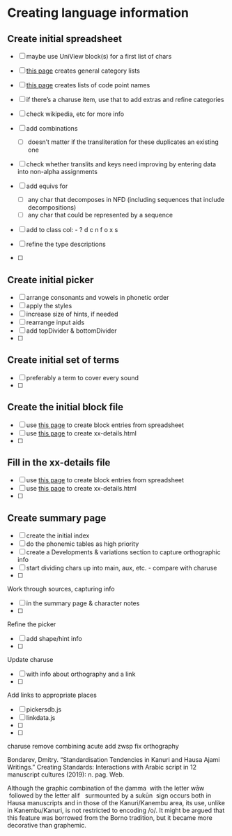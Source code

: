 # Creating language information



## Create initial spreadsheet
- [ ] maybe use UniView block(s) for a first list of chars
- [ ] [this page](file:///Users/ishida/Sites/pickers/_tools/_list_gen_cat.html) creates general category lists
- [ ] [this page](file:///Users/ishida/Sites/pickers/_tools/_list_codes_and_names.html) creates lists of code point names
- [ ] if there’s a charuse item, use that to add extras and refine categories
- [ ] check wikipedia, etc for more info
- [ ] add combinations
    - [ ] doesn’t matter if the transliteration for these duplicates an existing one

- [ ] check whether translits and keys need improving by entering data into non-alpha assignments

- [ ] add equivs for
    - [ ] any char that decomposes in NFD (including sequences that include decompositions)
    - [ ] any char that could be represented by a sequence
- [ ] add to class col: - ? d c n f o x s
- [ ] refine the type descriptions
- [ ] 

## Create initial picker
- [ ] arrange consonants and vowels in phonetic order
- [ ] apply the styles
- [ ] increase size of hints, if needed
- [ ] rearrange input aids
- [ ] add topDivider & bottomDivider
- [ ] 

## Create initial set of terms
- [ ] preferably a term to cover every sound
- [ ] 

## Create the initial block file
- [ ] use [this page](file:///Users/ishida/Sites/scripts/_tools/generate_block_page_stubs.html) to create block entries from spreadsheet
- [ ] use [this page](file:///Users/ishida/Sites/scripts/_tools/generate_details_page_stubs.html) to create xx-details.html
- [ ] 

## Fill in the xx-details file
- [ ] use [this page](file:///Users/ishida/Sites/scripts/_tools/generate_block_page_stubs.html) to create block entries from spreadsheet
- [ ] use [this page](file:///Users/ishida/Sites/scripts/_tools/generate_details_page_stubs.html) to create xx-details.html
- [ ] 

## Create summary page
- [ ] create the initial index
- [ ] do the phonemic tables as high priority
- [ ] create a Developments & variations section to capture orthographic info
- [ ] start dividing chars up into main, aux, etc. - compare with charuse
- [ ] 

Work through sources, capturing info
- [ ] in the summary page & character notes
- [ ] 

Refine the picker
- [ ] add shape/hint info
- [ ] 

Update charuse
- [ ] with info about orthography and a link
- [ ] 

Add links to appropriate places
- [ ] pickersdb.js
- [ ] linkdata.js
- [ ] 
- [ ] 

charuse 
remove combining acute
add zwsp
fix orthography


Bondarev, Dmitry. “Standardisation Tendencies in Kanuri and Hausa Ajami Writings.” Creating Standards: Interactions with Arabic script in 12 manuscript cultures (2019): n. pag. Web.

Although the graphic combination of the 
ḍamma
 with the letter 
wāw
 followed by the letter 
alif 
 surmounted by a 
sukūn
 sign occurs both in Hausa manuscripts and in those of the Kanuri/Kanembu area, its use, unlike in Kanembu/Kanuri, is not restricted to encoding /o/. It might be argued that this feature was borrowed from the Borno tradition, but it became more decorative than graphemic.
